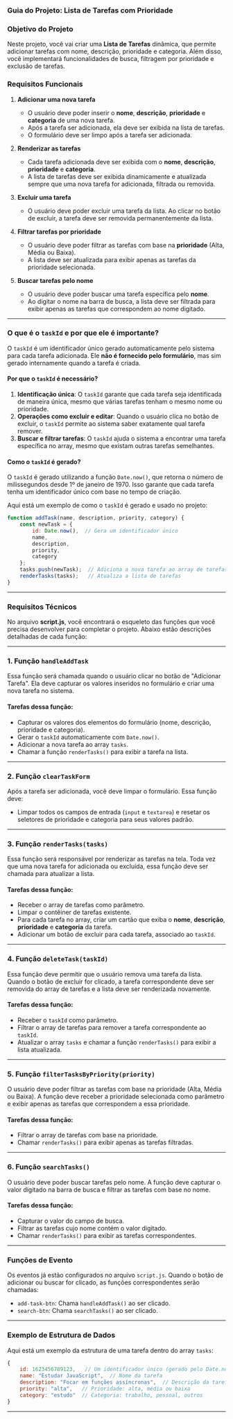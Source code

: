 ### **Guia do Projeto: Lista de Tarefas com Prioridade**

### **Objetivo do Projeto**
Neste projeto, você vai criar uma **Lista de Tarefas** dinâmica, que permite adicionar tarefas com nome, descrição, prioridade e categoria. Além disso, você implementará funcionalidades de busca, filtragem por prioridade e exclusão de tarefas. 

### **Requisitos Funcionais**
1. **Adicionar uma nova tarefa**
   - O usuário deve poder inserir o **nome**, **descrição**, **prioridade** e **categoria** de uma nova tarefa.
   - Após a tarefa ser adicionada, ela deve ser exibida na lista de tarefas.
   - O formulário deve ser limpo após a tarefa ser adicionada.
   
2. **Renderizar as tarefas**
   - Cada tarefa adicionada deve ser exibida com o **nome**, **descrição**, **prioridade** e **categoria**.
   - A lista de tarefas deve ser exibida dinamicamente e atualizada sempre que uma nova tarefa for adicionada, filtrada ou removida.

3. **Excluir uma tarefa**
   - O usuário deve poder excluir uma tarefa da lista. Ao clicar no botão de excluir, a tarefa deve ser removida permanentemente da lista.

4. **Filtrar tarefas por prioridade**
   - O usuário deve poder filtrar as tarefas com base na **prioridade** (Alta, Média ou Baixa).
   - A lista deve ser atualizada para exibir apenas as tarefas da prioridade selecionada.

5. **Buscar tarefas pelo nome**
   - O usuário deve poder buscar uma tarefa específica pelo **nome**.
   - Ao digitar o nome na barra de busca, a lista deve ser filtrada para exibir apenas as tarefas que correspondem ao nome digitado.

---

### **O que é o `taskId` e por que ele é importante?**

O `taskId` é um identificador único gerado automaticamente pelo sistema para cada tarefa adicionada. Ele **não é fornecido pelo formulário**, mas sim gerado internamente quando a tarefa é criada.

#### **Por que o `taskId` é necessário?**
1. **Identificação única**: O `taskId` garante que cada tarefa seja identificada de maneira única, mesmo que várias tarefas tenham o mesmo nome ou prioridade.
2. **Operações como excluir e editar**: Quando o usuário clica no botão de excluir, o `taskId` permite ao sistema saber exatamente qual tarefa remover.
3. **Buscar e filtrar tarefas**: O `taskId` ajuda o sistema a encontrar uma tarefa específica no array, mesmo que existam outras tarefas semelhantes.

#### **Como o `taskId` é gerado?**
O `taskId` é gerado utilizando a função `Date.now()`, que retorna o número de milissegundos desde 1º de janeiro de 1970. Isso garante que cada tarefa tenha um identificador único com base no tempo de criação.

Aqui está um exemplo de como o `taskId` é gerado e usado no projeto:
```javascript
function addTask(name, description, priority, category) {
    const newTask = {
        id: Date.now(),  // Gera um identificador único
        name,
        description,
        priority,
        category
    };
    tasks.push(newTask);  // Adiciona a nova tarefa ao array de tarefas
    renderTasks(tasks);   // Atualiza a lista de tarefas
}
```

---

### **Requisitos Técnicos**

No arquivo **script.js**, você encontrará o esqueleto das funções que você precisa desenvolver para completar o projeto. Abaixo estão descrições detalhadas de cada função:

---

### **1. Função `handleAddTask`**
Essa função será chamada quando o usuário clicar no botão de "Adicionar Tarefa". Ela deve capturar os valores inseridos no formulário e criar uma nova tarefa no sistema.

#### Tarefas dessa função:
- Capturar os valores dos elementos do formulário (nome, descrição, prioridade e categoria).
- Gerar o `taskId` automaticamente com `Date.now()`.
- Adicionar a nova tarefa ao array `tasks`.
- Chamar a função `renderTasks()` para exibir a tarefa na lista.

---

### **2. Função `clearTaskForm`**
Após a tarefa ser adicionada, você deve limpar o formulário. Essa função deve:
- Limpar todos os campos de entrada (`input` e `textarea`) e resetar os seletores de prioridade e categoria para seus valores padrão.

---

### **3. Função `renderTasks(tasks)`**
Essa função será responsável por renderizar as tarefas na tela. Toda vez que uma nova tarefa for adicionada ou excluída, essa função deve ser chamada para atualizar a lista.

#### Tarefas dessa função:
- Receber o array de tarefas como parâmetro.
- Limpar o contêiner de tarefas existente.
- Para cada tarefa no array, criar um cartão que exiba o **nome**, **descrição**, **prioridade** e **categoria** da tarefa.
- Adicionar um botão de excluir para cada tarefa, associado ao `taskId`.

---

### **4. Função `deleteTask(taskId)`**
Essa função deve permitir que o usuário remova uma tarefa da lista. Quando o botão de excluir for clicado, a tarefa correspondente deve ser removida do array de tarefas e a lista deve ser renderizada novamente.

#### Tarefas dessa função:
- Receber o `taskId` como parâmetro.
- Filtrar o array de tarefas para remover a tarefa correspondente ao `taskId`.
- Atualizar o array `tasks` e chamar a função `renderTasks()` para exibir a lista atualizada.

---

### **5. Função `filterTasksByPriority(priority)`**
O usuário deve poder filtrar as tarefas com base na prioridade (Alta, Média ou Baixa). A função deve receber a prioridade selecionada como parâmetro e exibir apenas as tarefas que correspondem a essa prioridade.

#### Tarefas dessa função:
- Filtrar o array de tarefas com base na prioridade.
- Chamar `renderTasks()` para exibir apenas as tarefas filtradas.

---

### **6. Função `searchTasks()`**
O usuário deve poder buscar tarefas pelo nome. A função deve capturar o valor digitado na barra de busca e filtrar as tarefas com base no nome.

#### Tarefas dessa função:
- Capturar o valor do campo de busca.
- Filtrar as tarefas cujo nome contém o valor digitado.
- Chamar `renderTasks()` para exibir as tarefas correspondentes.

---

### **Funções de Evento**
Os eventos já estão configurados no arquivo `script.js`. Quando o botão de adicionar ou buscar for clicado, as funções correspondentes serão chamadas:
- `add-task-btn`: Chama `handleAddTask()` ao ser clicado.
- `search-btn`: Chama `searchTasks()` ao ser clicado.

---

### **Exemplo de Estrutura de Dados**
Aqui está um exemplo da estrutura de uma tarefa dentro do array `tasks`:

```javascript
{
    id: 1623456789123,   // Um identificador único (gerado pelo Date.now())
    name: "Estudar JavaScript",  // Nome da tarefa
    description: "Focar em funções assíncronas",  // Descrição da tarefa
    priority: "alta",   // Prioridade: alta, média ou baixa
    category: "estudo"  // Categoria: trabalho, pessoal, outros
}
```

---

